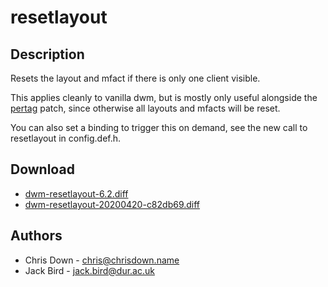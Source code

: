 resetlayout
===========

Description
-----------

Resets the layout and mfact if there is only one client visible.

This applies cleanly to vanilla dwm, but is mostly only useful alongside the
[pertag](../pertag/) patch, since otherwise all layouts and mfacts will be
reset.

You can also set a binding to trigger this on demand, see the new call to
resetlayout in config.def.h.

Download
--------
* [dwm-resetlayout-6.2.diff](dwm-resetlayout-6.2.diff)
* [dwm-resetlayout-20200420-c82db69.diff](dwm-resetlayout-20200420-c82db69.diff)

Authors
-------
* Chris Down - <chris@chrisdown.name>
* Jack Bird - <jack.bird@dur.ac.uk>
